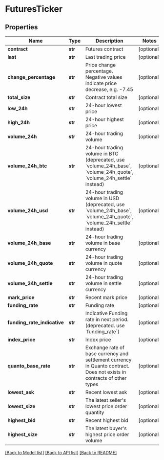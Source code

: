 # FuturesTicker

## Properties
Name | Type | Description | Notes
------------ | ------------- | ------------- | -------------
**contract** | **str** | Futures contract | [optional] 
**last** | **str** | Last trading price | [optional] 
**change_percentage** | **str** | Price change percentage. Negative values indicate price decrease, e.g. -7.45 | [optional] 
**total_size** | **str** | Contract total size | [optional] 
**low_24h** | **str** | 24-hour lowest price | [optional] 
**high_24h** | **str** | 24-hour highest price | [optional] 
**volume_24h** | **str** | 24-hour trading volume | [optional] 
**volume_24h_btc** | **str** | 24-hour trading volume in BTC (deprecated, use &#x60;volume_24h_base&#x60;, &#x60;volume_24h_quote&#x60;, &#x60;volume_24h_settle&#x60; instead) | [optional] 
**volume_24h_usd** | **str** | 24-hour trading volume in USD (deprecated, use &#x60;volume_24h_base&#x60;, &#x60;volume_24h_quote&#x60;, &#x60;volume_24h_settle&#x60; instead) | [optional] 
**volume_24h_base** | **str** | 24-hour trading volume in base currency | [optional] 
**volume_24h_quote** | **str** | 24-hour trading volume in quote currency | [optional] 
**volume_24h_settle** | **str** | 24-hour trading volume in settle currency | [optional] 
**mark_price** | **str** | Recent mark price | [optional] 
**funding_rate** | **str** | Funding rate | [optional] 
**funding_rate_indicative** | **str** | Indicative Funding rate in next period. (deprecated. use &#x60;funding_rate&#x60;) | [optional] 
**index_price** | **str** | Index price | [optional] 
**quanto_base_rate** | **str** | Exchange rate of base currency and settlement currency in Quanto contract. Does not exists in contracts of other types | [optional] 
**lowest_ask** | **str** | Recent lowest ask | [optional] 
**lowest_size** | **str** | The latest seller&#39;s lowest price order quantity | [optional] 
**highest_bid** | **str** | Recent highest bid | [optional] 
**highest_size** | **str** | The latest buyer&#39;s highest price order volume | [optional] 

[[Back to Model list]](../README.md#documentation-for-models) [[Back to API list]](../README.md#documentation-for-api-endpoints) [[Back to README]](../README.md)


